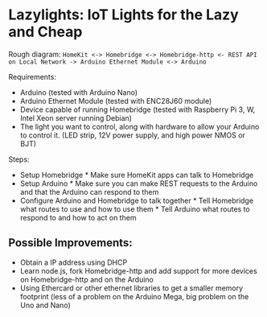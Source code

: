 # Lazylights: IoT Lights for the Lazy and Cheap

Rough diagram:
``HomeKit <-> Homebridge <-> Homebridge-http <- REST API on Local Network -> Arduino Ethernet Module <-> Arduino``

Requirements:
* Arduino (tested with Arduino Nano)
* Arduino Ethernet Module (tested with ENC28J60 module) 
* Device capable of running Homebridge (tested with Raspberry Pi 3, W, Intel Xeon server running Debian)
* The light you want to control, along with hardware to allow your Arduino to control it. (LED strip, 12V power supply, and high power NMOS or BJT)

Steps:
* Setup Homebridge
        * Make sure HomeKit apps can talk to Homebridge
* Setup Arduino
        * Make sure you can make REST requests to the Arduino and that the Arduino can respond to them
* Configure Arduino and Homebridge to talk together
        * Tell Homebridge what routes to use and how to use them
        * Tell Arduino what routes to respond to and how to act on them

## Possible Improvements:
* Obtain a IP address using DHCP
* Learn node.js, fork Homebridge-http and add support for more devices on Homebridge-http and on the Arduino
* Using Ethercard or other ethernet libraries to get a smaller memory footprint (less of a problem on the Arduino Mega, big problem on the Uno and Nano)